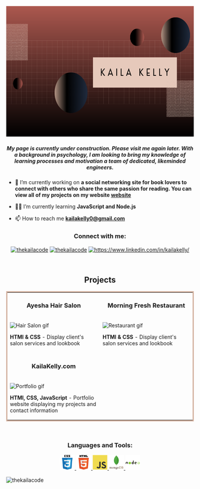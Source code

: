 <img src="assets/KailaKelly.png" width="100%" height="350px">
<br/>
<h5 align="center">My page is currently under construction. Please visit me again later. With a background in psychology, I am looking to bring my knowledge of learning processes and motivation a team of dedicated, likeminded engineers.</h5>

<!--<p align="center"> <a href="https://twitter.com/thekailacode" target="blank"><img src="https://img.shields.io/twitter/follow/thekailacode?logo=twitter&style=for-the-badge" alt="thekailacode" /></a> </p>-->

- 🔭 I’m currently working on **a social networking site for book lovers to connect with others who share the same passion for reading. You can view all of my projects on my website [website](kailakelly.netlify.app)**

- 👨‍💻 I’m currently learning **JavaScript and Node.js**

- 📫 How to reach me **kailakelly0@gmail.com**

 <h3 align="center">Connect with me:</h3>
<p align="center">
<a href="https://codepen.io/thekailacode" target="blank"><img align="center" src="https://raw.githubusercontent.com/rahuldkjain/github-profile-readme-generator/master/src/images/icons/Social/codepen.svg" alt="thekailacode" height="30" width="40" /></a>
<a href="https://twitter.com/thekailacode" target="blank"><img align="center" src="https://raw.githubusercontent.com/rahuldkjain/github-profile-readme-generator/master/src/images/icons/Social/twitter.svg" alt="thekailacode" height="30" width="40" /></a>
<a href="https://linkedin.com/in/https://www.linkedin.com/in/kailakelly/" target="blank"><img align="center" src="https://raw.githubusercontent.com/rahuldkjain/github-profile-readme-generator/master/src/images/icons/Social/linked-in-alt.svg" alt="https://www.linkedin.com/in/kailakelly/" height="30" width="40" /></a>
</p>

<br/>

<h2 align="center">Projects</h2>

<table bordercolor="#D1AE9B">
 <tr>
  
  <td width="50%" valign="top">
   <h3 align="center">Ayesha Hair Salon</h3>
   <br />
   <img src="assets/ezgif.com-gif-maker.gif" width="100%"  alt="Hair Salon gif" align="center"/>
   <br />
<p><strong>HTMl & CSS</strong> - Display client's salon services and lookbook</p>
  </td>
  
  <td width="50%" valign="top">
   <h3 align="center">Morning Fresh Restaurant</h3>
   <br />
   <img src="assets/ezgif.com-gif-maker2.gif" width="100%"  alt="Restaurant gif" align="center"/>
   <br />
<p><strong>HTMl & CSS</strong> - Display client's salon services and lookbook</p>
  </td>
  
 </tr>
 
 <tr>
  
<td width="50%" valign="top">
   <h3 align="center">KailaKelly.com</h3>
   <br />
  <img src="assets/ezgif.com-gif-maker3.gif" width="100%"  alt="Portfolio gif" align="center"/>
   <br />
<p><strong>HTMl, CSS, JavaScript</strong> - Portfolio website displaying my projects and contact information</p>
  </td>
  
 </tr>
 
 </table>

<br>
<h3 align="center">Languages and Tools:</h3>
<p align="center"> <a href="https://www.w3schools.com/css/" target="_blank" rel="noreferrer"> <img src="https://raw.githubusercontent.com/devicons/devicon/master/icons/css3/css3-original-wordmark.svg" alt="css3" width="40" height="40"/> </a> <a href="https://www.w3.org/html/" target="_blank" rel="noreferrer"> <img src="https://raw.githubusercontent.com/devicons/devicon/master/icons/html5/html5-original-wordmark.svg" alt="html5" width="40" height="40"/> </a> <a href="https://developer.mozilla.org/en-US/docs/Web/JavaScript" target="_blank" rel="noreferrer"> <img src="https://raw.githubusercontent.com/devicons/devicon/master/icons/javascript/javascript-original.svg" alt="javascript" width="40" height="40"/> </a> <a href="https://www.mongodb.com/" target="_blank" rel="noreferrer"> <img src="https://raw.githubusercontent.com/devicons/devicon/master/icons/mongodb/mongodb-original-wordmark.svg" alt="mongodb" width="40" height="40"/> </a> <a href="https://nodejs.org" target="_blank" rel="noreferrer"> <img src="https://raw.githubusercontent.com/devicons/devicon/master/icons/nodejs/nodejs-original-wordmark.svg" alt="nodejs" width="40" height="40"/> </a> </p>

<p><img align="center" src="https://github-readme-streak-stats.herokuapp.com/?user=thekailacode&" alt="thekailacode" /></p>

